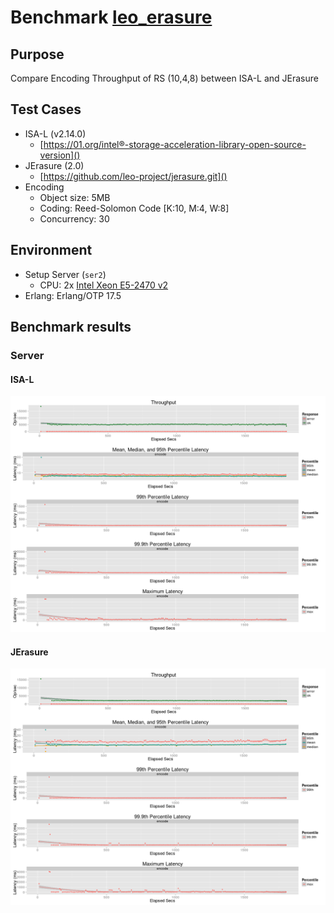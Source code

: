 # Benchmark [leo_erasure](https://github.com/leo-project/leo_erasure)
## Purpose
Compare Encoding Throughput of RS (10,4,8) between ISA-L and JErasure

## Test Cases
* ISA-L (v2.14.0)
    * [https://01.org/intel®-storage-acceleration-library-open-source-version]()
* JErasure (2.0)
    * [https://github.com/leo-project/jerasure.git]()
* Encoding
    * Object size: 5MB
    * Coding: Reed-Solomon Code [K:10, M:4, W:8]
    * Concurrency: 30

## Environment
* Setup Server (`ser2`)
    * CPU: 2x [Intel Xeon E5-2470 v2](http://ark.intel.com/products/75266/Intel-Xeon-Processor-E5-2470-v2-25M-Cache-2_40-GHz)
* Erlang: Erlang/OTP 17.5

## Benchmark results
### Server
#### ISA-L
![ser2_isars](ser2_isars_t30/summary.png)
#### JErasure
![ser2_rs](ser2_rs_t30/summary.png)
